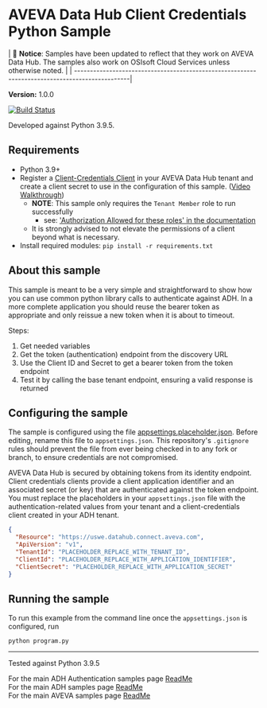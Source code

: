 # AVEVA Data Hub Client Credentials Python Sample

| :loudspeaker: **Notice**: Samples have been updated to reflect that they work on AVEVA Data Hub. The samples also work on OSIsoft Cloud Services unless otherwise noted. | | -----------------------------------------------------------------------------------------------|

**Version:** 1.0.0

[![Build Status](https://dev.azure.com/osieng/engineering/_apis/build/status/product-readiness/ADH/aveva.sample-adh-authentication_client_credentials_simple-python?branchName=main)](https://dev.azure.com/osieng/engineering/_build/latest?definitionId=4392&branchName=main)

Developed against Python 3.9.5.

## Requirements

- Python 3.9+
- Register a [Client-Credentials Client](https://datahub.connect.aveva.com/clients) in your AVEVA Data Hub tenant and create a client secret to use in the configuration of this sample. ([Video Walkthrough](https://www.youtube.com/watch?v=JPWy0ZX9niU))
  - __NOTE__: This sample only requires the `Tenant Member` role to run successfully 
    - see: ['Authorization Allowed for these roles' in the documentation](https://docs.osisoft.com/bundle/ocs/page/api-reference/tenant/tenant-tenants.html#get-tenant) 
  - It is strongly advised to not elevate the permissions of a client beyond what is necessary.
- Install required modules: `pip install -r requirements.txt`

## About this sample

This sample is meant to be a very simple and straightforward to show how you can use common python library calls to authenticate against ADH.  In a more complete application you should reuse the bearer token as appropriate and only reissue a new token when it is about to timeout.  

Steps:
1. Get needed variables
1. Get the token (authentication) endpoint from the discovery URL
1. Use the Client ID and Secret to get a bearer token from the token endpoint
1. Test it by calling the base tenant endpoint, ensuring a valid response is returned

## Configuring the sample

The sample is configured using the file [appsettings.placeholder.json](appsettings.placeholder.json). Before editing, rename this file to `appsettings.json`. This repository's `.gitignore` rules should prevent the file from ever being checked in to any fork or branch, to ensure credentials are not compromised.

AVEVA Data Hub is secured by obtaining tokens from its identity endpoint. Client credentials clients provide a client application identifier and an associated secret (or key) that are authenticated against the token endpoint. You must replace the placeholders in your `appsettings.json` file with the authentication-related values from your tenant and a client-credentials client created in your ADH tenant.

```json
{
  "Resource": "https://uswe.datahub.connect.aveva.com",
  "ApiVersion": "v1",
  "TenantId": "PLACEHOLDER_REPLACE_WITH_TENANT_ID",
  "ClientId": "PLACEHOLDER_REPLACE_WITH_APPLICATION_IDENTIFIER",
  "ClientSecret": "PLACEHOLDER_REPLACE_WITH_APPLICATION_SECRET"
}
```

## Running the sample

To run this example from the command line once the `appsettings.json` is configured, run

```shell
python program.py
```

---

Tested against Python 3.9.5

For the main ADH Authentication samples page [ReadMe](https://github.com/osisoft/OSI-Samples-OCS/blob/main/docs/AUTHENTICATION.md)  
For the main ADH samples page [ReadMe](https://github.com/osisoft/OSI-Samples-OCS)  
For the main AVEVA samples page [ReadMe](https://github.com/osisoft/OSI-Samples)
